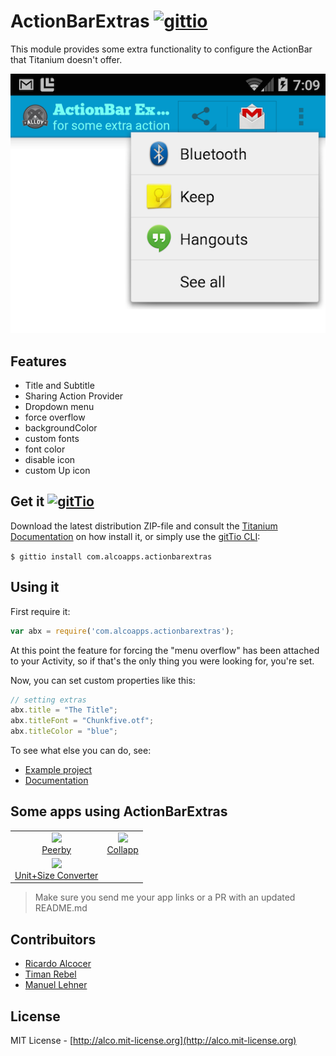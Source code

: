 # ActionBarExtras [![gittio](http://img.shields.io/badge/gittio-1.3.8-00B4CC.svg)](http://gitt.io/component/com.alcoapps.actionbarextras)

This module provides some extra functionality to configure the ActionBar that Titanium doesn't offer.

![example](documentation/example.png)

## Features
  * Title and Subtitle
  * Sharing Action Provider
  * Dropdown menu
  * force overflow
  * backgroundColor
  * custom fonts
  * font color
  * disable icon
  * custom Up icon

## Get it [![gitTio](http://gitt.io/badge.png)](http://gitt.io/component/com.alcoapps.actionbarextras)
Download the latest distribution ZIP-file and consult the [Titanium Documentation](http://docs.appcelerator.com/titanium/latest/#!/guide/Using_a_Module) on how install it, or simply use the [gitTio CLI](http://gitt.io/cli):

`$ gittio install com.alcoapps.actionbarextras`

## Using it

First require it:

```javascript
var abx = require('com.alcoapps.actionbarextras');
```

At this point the feature for forcing the "menu overflow" has been attached to your Activity, so if that's the only thing you were looking for, you're set.

Now, you can set custom properties like this:
```javascript
// setting extras
abx.title = "The Title";
abx.titleFont = "Chunkfive.otf";
abx.titleColor = "blue";
```

To see what else you can do, see:
* [Example project](example/)
* [Documentation](documentation/index.md)

## Some apps using ActionBarExtras

<table>
  <tr>
    <td align="center"><img src="http://drops.ricardoalcocer.com/drops/screen_peerby.png" width="250"/><br/><a href="http://goo.gl/0JwYWj">Peerby</a></td>
    <td align="center"><img src="http://drops.ricardoalcocer.com/drops/screen_collapp.png" width="250"/><br/><a href="http://goo.gl/zA7KZz">Collapp</a></td>
  </tr>
  <tr>
    <td align="center"><img src="http://drops.ricardoalcocer.com/drops/screen_unitconverter.png" width="250"/><br/><a href="http://goo.gl/QMWNrK">Unit+Size Converter</a></td>
    <td align="center"/>
  </tr>
</table>

> Make sure you send me your app links or a PR with an updated README.md

## Contribuitors

* [Ricardo Alcocer](https://github.com/ricardoalcocer)
* [Timan Rebel](https://github.com/timanrebel)
* [Manuel Lehner](https://github.com/manumaticx)

## License
MIT License - [http://alco.mit-license.org](http://alco.mit-license.org)
